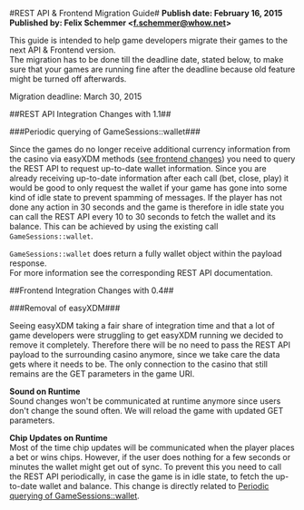 #REST API & Frontend Migration Guide#
**Publish date: February 16, 2015**  
**Published by: Felix Schemmer <<f.schemmer@whow.net>>**

This guide is intended to help game developers migrate their games to the next API & Frontend version.  
The migration has to be done till the deadline date, stated below, to make sure that your games are running fine after the deadline because old feature might be turned off afterwards.

Migration deadline: March 30, 2015

##REST API Integration Changes with 1.1##

###Periodic querying of GameSessions::wallet###

Since the games do no longer receive additional currency information from the casino via easyXDM methods ([see frontend changes](#Removal-of-easyXDM)) you need to query the REST API to request up-to-date wallet information. Since you are already receiving up-to-date information after each call (bet, close, play) it would be good to only request the wallet if your game has gone into some kind of idle state to prevent spamming of messages. If the player has not done any action in 30 seconds and the game is therefore in idle state you can call the REST API every 10 to 30 seconds to fetch the wallet and its balance. This can be achieved by using the existing call `GameSessions::wallet`.

`GameSessions::wallet` does return a fully wallet object within the payload response.  
For more information see the corresponding REST API documentation.

##Frontend Integration Changes with 0.4##

###Removal of easyXDM###

Seeing easyXDM taking a fair share of integration time and that a lot of game developers were struggling to get easyXDM running we decided to remove it completely. Therefore there will be no need to pass the REST API payload to the surrounding casino anymore, since we take care the data gets where it needs to be. The only connection to the casino that still remains are the GET parameters in the game URI.

**Sound on Runtime**  
Sound changes won't be communicated at runtime anymore since users don't change the sound often. We will reload the game with updated GET parameters.

**Chip Updates on Runtime**  
Most of the time chip updates will be communicated when the player places a bet or wins chips. However, if the user does nothing for a few seconds or minutes the wallet might get out of sync. To prevent this you need to call the REST API periodically, in case the game is in idle state, to fetch the up-to-date wallet and balance. This change is directly related to [Periodic querying of GameSessions::wallet](#Periodic-querying-of-GameSessions::wallet).
